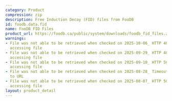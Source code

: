 ```yaml
---
category: Product
compression: zip
description: Free Induction Decay (FID) files from FooDB
id: foodb.data.fid
name: FooDB FID Files
product_url: https://foodb.ca/public/system/downloads/foodb_fid_files.zip
warnings:
- File was not able to be retrieved when checked on 2025-10-06_ HTTP 404 error when
  accessing file
- File was not able to be retrieved when checked on 2025-09-29_ HTTP 404 error when
  accessing file
- File was not able to be retrieved when checked on 2025-09-10_ HTTP 502 error when
  accessing file
- File was not able to be retrieved when checked on 2025-08-28_ Timeout connecting
  to URL
- File was not able to be retrieved when checked on 2025-08-07_ HTTP 500 error when
  accessing file
layout: product_detail
---
```

